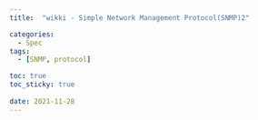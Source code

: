 ```yaml
---
title:  "wikki - Simple Network Management Protocol(SNMP)2"

categories:
  - Spec
tags:
  - [SNMP, protocol]

toc: true
toc_sticky: true
 
date: 2021-11-28
---
```

